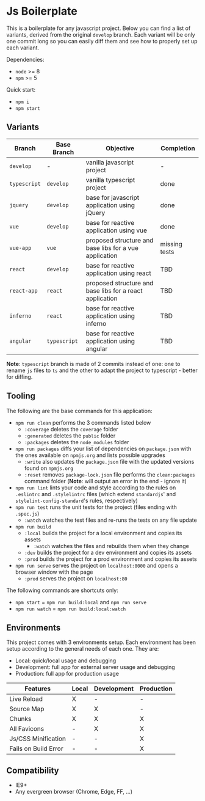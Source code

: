 # Js Boilerplate
This is a boilerplate for any javascript project. Below you can find a list of
variants, derived from the original `develop` branch. Each variant will be only
one commit long so you can easily diff them and see how to properly set up each
variant.

Dependencies:
- `node` >= 8
- `npm` >= 5

Quick start:
- `npm i`
- `npm start`

## Variants
| Branch | Base Branch | Objective | Completion |
| ------ | ------ | ------ | ------ |
| `develop` | - | vanilla javascript project | - |
| `typescript` | `develop` | vanilla typescript project | done |
| `jquery` | `develop` | base for javascript application using jQuery | done |
| `vue` | `develop` | base for reactive application using vue | done |
| `vue-app` | `vue` | proposed structure and base libs for a vue application | missing tests |
| `react` | `develop` | base for reactive application using react | TBD |
| `react-app` | `react` | proposed structure and base libs for a react application | TBD |
| `inferno` | `react` | base for reactive application using inferno | TBD |
| `angular` | `typescript` | base for reactive application using angular | TBD |

**Note**: `typescript` branch is made of 2 commits instead of one: one to rename
`js` files to `ts` and the other to adapt the project to typescript - better for
diffing.

## Tooling
The following are the base commands for this application:
- `npm run clean` performs the 3 commands listed below
  - `:coverage` deletes the `coverage` folder
  - `:generated` deletes the `public` folder
  - `:packages` deletes the `node_modules` folder
- `npm run packages` diffs your list of dependencies on `package.json` with the
  ones available on `npmjs.org` and lists possible upgrades
  - `:write` also updates the `package.json` file with the updated versions
  found on `npmjs.org`
  - `:reset` removes `package-lock.json` file performs the `clean:packages`
  command folder (**Note**: will output an error in the end - ignore it)
- `npm run lint` lints your code and style according to the rules on `.eslintrc`
  and `.stylelintrc` files (which extend `standardjs`' and
  `stylelint-config-standard`'s rules, respectively)
- `npm run test` runs the unit tests for the project (files ending with
  `.spec.js`)
  - `:watch` watches the test files and re-runs the tests on any file update
- `npm run build`
  - `:local` builds the project for a local environment and copies its assets
    - `:watch` watches the files and rebuilds them when they change
  - `:dev` builds the project for a dev environment and copies its assets
  - `:prod` builds the project for a prod environment and copies its assets
- `npm run serve` serves the project on `localhost:8000` and opens a browser
  window with the page
  - `:prod` serves the project on `localhost:80`

The following commands are shortcuts only:
- `npm start` = `npm run build:local` and `npm run serve`
- `npm run watch` = `npm run build:local:watch`

## Environments
This project comes with 3 environments setup. Each environment has been setup
according to the general needs of each one. They are:
- Local: quick/local usage and debugging
- Development: full app for external server usage and debugging
- Production: full app for production usage

| Features | Local | Development | Production |
| ------ | ------ | ------ | ------ |
| Live Reload | X | - | - |
| Source Map | X | X | - |
| Chunks | X | X | X |
| All Favicons | - | X | X |
| Js/CSS Minification | - | - | X |
| Fails on Build Error | - | - | X |


## Compatibility
- IE9+
- Any evergreen browser (Chrome, Edge, FF, ...)
